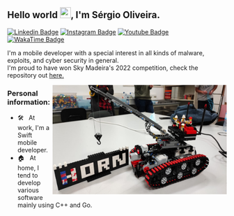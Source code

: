 ## Hello world <img src="https://media.giphy.com/media/hvRJCLFzcasrR4ia7z/giphy.gif" width="25px" height="25px">, I'm Sérgio Oliveira.

[![Linkedin Badge](https://img.shields.io/badge/-Linkedin-2554da?style=flat-square&logo=Linkedin&logoColor=white)](https://www.linkedin.com/in/sergio-n-oliveira/)
[![Instagram Badge](https://img.shields.io/badge/-Instagram-e4405f?style=flat-square&logo=Instagram&logoColor=white)](https://instagram.com/Mistakx/)
[![Youtube Badge](https://img.shields.io/badge/-Youtube-bf1d00?style=flat-square&logo=Youtube&logoColor=white)](https://www.youtube.com/channel/UCgPqmKIfUjk91vQJC4mvoJA)
[![WakaTime Badge](https://img.shields.io/badge/-WakaTime-0cc7e8?style=flat-square&logo=WakaTime&logoColor=white)](https://wakatime.com/@Mistakx)

I'm a mobile developer with a special interest in all kinds of malware, exploits, and cyber security in general. <br>
I'm proud to have won Sky Madeira's 2022 competition, check the repository out [here.](https://github.com/Mistakx/NET6React)
<!-- <img align="right" height="250" width="375" alt="" src="https://raw.githubusercontent.com/iampavangandhi/iampavangandhi/master/gifs/coder.gif" /> -->

<!-- <img align="right" height="250" width="375" alt="" src="https://i.giphy.com/media/8fRwPZtbWkkX6/giphy.webp" /> -->
<img align="right" height="250" width="400" alt="" src="https://github.com/Mistakx/DefenderBot/blob/main/assets/horn.jpeg" />

### Personal information:

- 🛠 &nbsp; At work, I'm a Swift mobile developer.
- 🏠 &nbsp; At home, I tend to develop various software mainly using C++ and Go.
